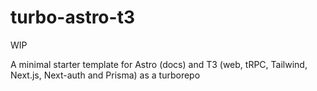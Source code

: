 # turbo-astro-t3

WIP

A minimal starter template for Astro (docs) and T3 (web, tRPC, Tailwind, Next.js, Next-auth and Prisma) as a turborepo
